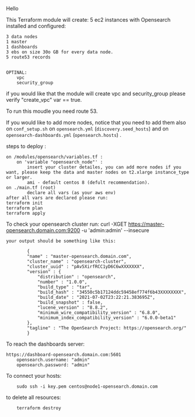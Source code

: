 Hello

This Terraform module will create:
5 ec2 instances with Opensearch installed and configured:


    3 data nodes
    1 master
    1 dashboards
    3 ebs on size 30o GB for every data node.
    5 route53 records
    
    
    OPTINAL:
        vpc
        security_group
    
    
if you would like that the module will create vpc and security_group please verify "create_vpc" var == true.

To run this moudle you need route 53.

If you would like to add more nodes, notice that you need to add them also on `conf_setup.sh` on `opensearch.yml` (`discovery.seed_hosts`) and on `opensearch-dashboards.yml` (`opensearch.hosts`) .

steps to deploy :


    on /modules/opensearch/variables.tf :
        on 'variable "opensearch_node"' :
            insert your cluster detailes, you can add more nodes if you want, please keep the data and master nodes on t2.xlarge instance_type or larger.
            ami - default centos 8 (defult recommendation).
    on ./main.tf (root)
            declare all vars (as your aws env)
    after all vars are declared please run:
    terraform init
    terraform plan
    terraform apply


To check your opensearch cluster run:
    curl -XGET https://master-opensearch.domain.com:9200 -u 'admin:admin' --insecure

    your output should be something like this:

```	
        {
        "name" : "master-opensearch.domain.com",
        "cluster_name" : "opensearch-cluster",
        "cluster_uuid" : "pAv5XirfRCC1yD6C6wXXXXXXX",
        "version" : {
            "distribution" : "opensearch",
            "number" : "1.0.0",
            "build_type" : "tar",
            "build_hash" : "34550c5b17124ddc59458ef774f6b43XXXXXXXX",
            "build_date" : "2021-07-02T23:22:21.383695Z",
            "build_snapshot" : false,
            "lucene_version" : "8.8.2",
            "minimum_wire_compatibility_version" : "6.8.0",
            "minimum_index_compatibility_version" : "6.0.0-beta1"
        },
        "tagline" : "The OpenSearch Project: https://opensearch.org/"
        }
```



To reach the dashboards server:


    https://dashboard-opensearch.domain.com:5601
        opensearch.username: "admin"
        opensearch.password: "admin"



To connect your hosts:

```
    sudo ssh -i key.pem centos@node1-opensearch.domain.com
```


to delete all resources:

```
    terraform destroy
```




